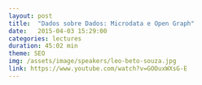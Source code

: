 ```yaml
---
layout: post
title:  "Dados sobre Dados: Microdata e Open Graph"
date:   2015-04-03 15:29:00
categories: lectures
duration: 45:02 min
theme: SEO
img: /assets/image/speakers/leo-beto-souza.jpg
link: https://www.youtube.com/watch?v=GOOuxWXsG-E
---
```

